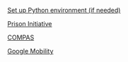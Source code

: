 [Set up Python environment (if needed)](https://github.com/picoral/pit-un-2022/tree/master/python_setup)

[Prison Initiative](https://github.com/picoral/pit-un-2022/blob/master/Python%20tutorials/tidying-data-python/data-wrangling-w-python.ipynb)

[COMPAS](modeling/compas_modeling.ipynb)

[Google Mobility](google-mobility/google_mobility_COVID19.ipynb)
